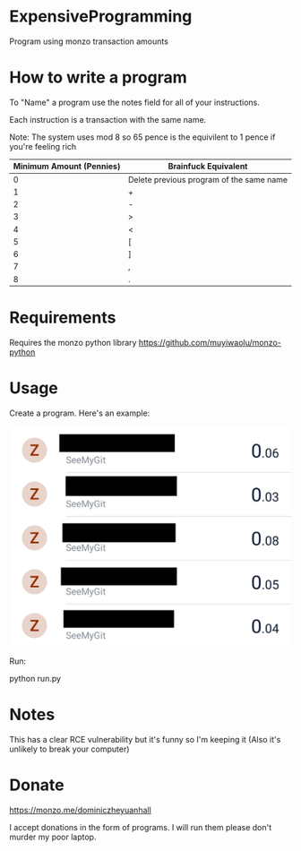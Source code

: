 # ExpensiveProgramming
Program using monzo transaction amounts


# How to write a program
To "Name" a program use the notes field for all of your instructions.

Each instruction is a transaction with the same name.

Note: The system uses mod 8 so 65 pence is the equivilent to 1 pence if you're feeling rich

| Minimum Amount (Pennies)  | Brainfuck Equivalent |
| ------------- | ------------- |
| 0  | Delete previous program of the same name |
| 1  | + |
| 2  | - |
| 3  | > |
| 4  | < |
| 5  | \[ |
| 6  | ] |
| 7  | , |
| 8  | . |

# Requirements
Requires the monzo python library https://github.com/muyiwaolu/monzo-python

# Usage
Create a program. Here's an example:

![Example Program](exampls.png?raw=true "Example Program")

Run:

python run.py

# Notes
This has a clear RCE vulnerability but it's funny so I'm keeping it (Also it's unlikely to break your computer)

# Donate
https://monzo.me/dominiczheyuanhall

I accept donations in the form of programs. I will run them please don't murder my poor laptop.
